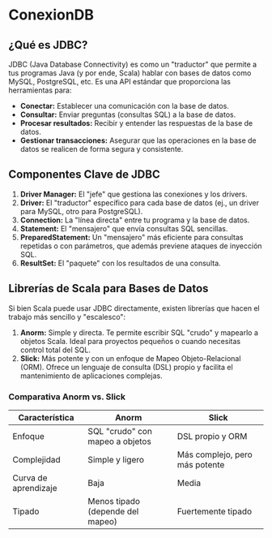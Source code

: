 # ConexionDB
## ¿Qué es JDBC?

JDBC (Java Database Connectivity) es como un "traductor" que permite a tus programas Java (y por ende, Scala) hablar con bases de datos como MySQL, PostgreSQL, etc. Es una API estándar que proporciona las herramientas para:

*   **Conectar:** Establecer una comunicación con la base de datos.
*   **Consultar:** Enviar preguntas (consultas SQL) a la base de datos.
*   **Procesar resultados:** Recibir y entender las respuestas de la base de datos.
*   **Gestionar transacciones:** Asegurar que las operaciones en la base de datos se realicen de forma segura y consistente.

## Componentes Clave de JDBC

1.  **Driver Manager:** El "jefe" que gestiona las conexiones y los drivers.
2.  **Driver:** El "traductor" específico para cada base de datos (ej., un driver para MySQL, otro para PostgreSQL).
3.  **Connection:** La "línea directa" entre tu programa y la base de datos.
4.  **Statement:** El "mensajero" que envía consultas SQL sencillas.
5.  **PreparedStatement:** Un "mensajero" más eficiente para consultas repetidas o con parámetros, que además previene ataques de inyección SQL.
6.  **ResultSet:** El "paquete" con los resultados de una consulta.
## Librerías de Scala para Bases de Datos

Si bien Scala puede usar JDBC directamente, existen librerías que hacen el trabajo más sencillo y "escalesco":

1.  **Anorm:** Simple y directa. Te permite escribir SQL "crudo" y mapearlo a objetos Scala. Ideal para proyectos pequeños o cuando necesitas control total del SQL.
2.  **Slick:** Más potente y con un enfoque de Mapeo Objeto-Relacional (ORM). Ofrece un lenguaje de consulta (DSL) propio y facilita el mantenimiento de aplicaciones complejas.

### Comparativa Anorm vs. Slick

| Característica        | Anorm                               | Slick                                    |
| --------------------- | ----------------------------------- | ---------------------------------------- |
| Enfoque              | SQL "crudo" con mapeo a objetos       | DSL propio y ORM                         |
| Complejidad           | Simple y ligero                     | Más complejo, pero más potente           |
| Curva de aprendizaje | Baja                                 | Media                                     |
| Tipado               | Menos tipado (depende del mapeo)      | Fuertemente tipado                      |
